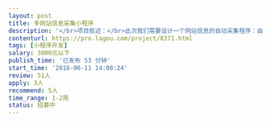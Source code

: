 ```yaml
---                
layout: post       
title: 多网站信息采集小程序           
description: '</br>项目叙述：</br>此次我们需要设计一个网站信息的自动采集程序：由我们提供有关公司的官网网址，程序通过浏览官网信息，从网站中爬取到邮箱、地址、电话三方面的信息。</br>例如给出任意一家公司的网站，需要从官网找到类似“联系我们”这一个版块下的信息并爬取回来。</br>爬虫程序输入方式最好是直读数据库（MongoDB）或者读取文件，输出结果可以直接导入MongoDB数据库</br>'     
contenturl: https://pro.lagou.com/project/8371.html      
tags: [小程序开发]            
salary: 3000元以下          
publish_time: '已发布 53 分钟'         
start_time: '2018-06-11 14:08:24'           
review: 51人                   
apply: 3人                   
recommend: 5人                   
time_range: 1-2周              
status: 招募中                  
---                 
```

